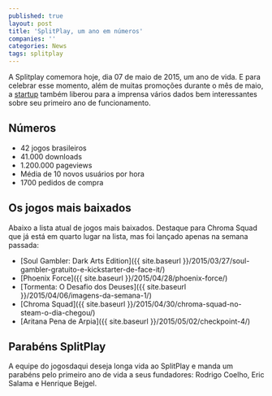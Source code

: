 ```yaml
---
published: true
layout: post
title: 'SplitPlay, um ano em números'
companies: ''
categories: News
tags: splitplay
---
```

A Splitplay comemora hoje, dia 07 de maio de 2015, um ano de vida. E para celebrar esse momento, além de muitas promoções durante o mês de maio, a [startup](http://www.splitplay.com.br) também liberou para a imprensa vários dados bem interessantes sobre seu primeiro ano de funcionamento.

## Números

* 42 jogos brasileiros
* 41.000 downloads
* 1.200.000 pageviews
* Média de 10 novos usuários por hora
* 1700 pedidos de compra


## Os jogos mais baixados
Abaixo a lista atual de jogos mais baixados. Destaque para Chroma Squad que já está em quarto lugar na lista, mas foi lançado apenas na semana passada:

* [Soul Gambler: Dark Arts Edition]({{ site.baseurl }}/2015/03/27/soul-gambler-gratuito-e-kickstarter-de-face-it/)
* [Phoenix Force]({{ site.baseurl }}/2015/04/28/phoenix-force/)
* [Tormenta: O Desafio dos Deuses]({{ site.baseurl }}/2015/04/06/imagens-da-semana-1/)
* [Chroma Squad]({{ site.baseurl }}/2015/04/30/chroma-squad-no-steam-o-dia-chegou/)
* [Aritana Pena de Arpia]({{ site.baseurl }}/2015/05/02/checkpoint-4/)

## Parabéns SplitPlay
A equipe do jogosdaqui deseja longa vida ao SplitPlay e manda um parabéns pelo primeiro ano de vida a seus fundadores: Rodrigo Coelho, Eric Salama e Henrique Bejgel.